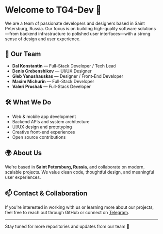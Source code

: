 # Welcome to TG4-Dev 👋

We are a team of passionate developers and designers based in Saint Petersburg, Russia. Our focus is on building high-quality software solutions—from backend infrastructure to polished user interfaces—with a strong sense of design and user experience.

## 👥 Our Team

- **Dal Konstantin** — Full-Stack Developer / Tech Lead  
- **Denis Grebenshikov** — UI/UX Designer  
- **Gleb Yanushauskas** — Designer / Front-End Developer  
- **Maxim Michurin** — Full-Stack Developer  
- **Valeri Proshak** — Full-Stack Developer  

## 🛠️ What We Do

- Web & mobile app development  
- Backend APIs and system architecture  
- UI/UX design and prototyping  
- Creative front-end experiences  
- Open source contributions

## 🌍 About Us

We're based in **Saint Petersburg, Russia**, and collaborate on modern, scalable projects. We value clean code, thoughtful design, and meaningful user experiences.

## 📫 Contact & Collaboration

If you're interested in working with us or learning more about our projects, feel free to reach out through GitHub or connect on [Telegram](https://t.me/dalKonstantin).

---

Stay tuned for more repositories and updates from our team 🚀
